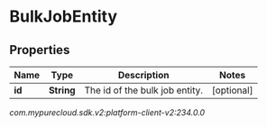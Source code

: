 # BulkJobEntity


## Properties

| Name | Type | Description | Notes |
| ------------ | ------------- | ------------- | ------------- |
| **id** | **String** | The id of the bulk job entity. |  [optional] |




_com.mypurecloud.sdk.v2:platform-client-v2:234.0.0_
